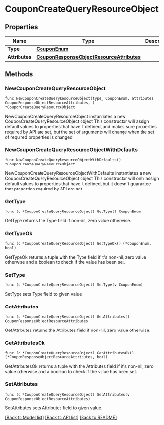 # CouponCreateQueryResourceObject

## Properties

Name | Type | Description | Notes
------------ | ------------- | ------------- | -------------
**Type** | [**CouponEnum**](CouponEnum.md) |  | 
**Attributes** | [**CouponResponseObjectResourceAttributes**](CouponResponseObjectResourceAttributes.md) |  | 

## Methods

### NewCouponCreateQueryResourceObject

`func NewCouponCreateQueryResourceObject(type_ CouponEnum, attributes CouponResponseObjectResourceAttributes, ) *CouponCreateQueryResourceObject`

NewCouponCreateQueryResourceObject instantiates a new CouponCreateQueryResourceObject object
This constructor will assign default values to properties that have it defined,
and makes sure properties required by API are set, but the set of arguments
will change when the set of required properties is changed

### NewCouponCreateQueryResourceObjectWithDefaults

`func NewCouponCreateQueryResourceObjectWithDefaults() *CouponCreateQueryResourceObject`

NewCouponCreateQueryResourceObjectWithDefaults instantiates a new CouponCreateQueryResourceObject object
This constructor will only assign default values to properties that have it defined,
but it doesn't guarantee that properties required by API are set

### GetType

`func (o *CouponCreateQueryResourceObject) GetType() CouponEnum`

GetType returns the Type field if non-nil, zero value otherwise.

### GetTypeOk

`func (o *CouponCreateQueryResourceObject) GetTypeOk() (*CouponEnum, bool)`

GetTypeOk returns a tuple with the Type field if it's non-nil, zero value otherwise
and a boolean to check if the value has been set.

### SetType

`func (o *CouponCreateQueryResourceObject) SetType(v CouponEnum)`

SetType sets Type field to given value.


### GetAttributes

`func (o *CouponCreateQueryResourceObject) GetAttributes() CouponResponseObjectResourceAttributes`

GetAttributes returns the Attributes field if non-nil, zero value otherwise.

### GetAttributesOk

`func (o *CouponCreateQueryResourceObject) GetAttributesOk() (*CouponResponseObjectResourceAttributes, bool)`

GetAttributesOk returns a tuple with the Attributes field if it's non-nil, zero value otherwise
and a boolean to check if the value has been set.

### SetAttributes

`func (o *CouponCreateQueryResourceObject) SetAttributes(v CouponResponseObjectResourceAttributes)`

SetAttributes sets Attributes field to given value.



[[Back to Model list]](../README.md#documentation-for-models) [[Back to API list]](../README.md#documentation-for-api-endpoints) [[Back to README]](../README.md)


